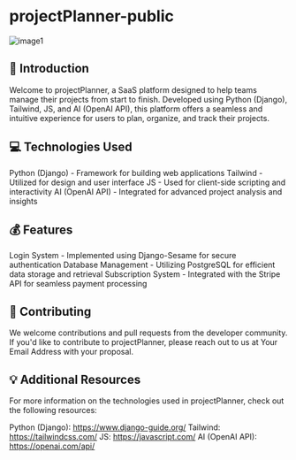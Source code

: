 # projectPlanner-public

![image1](https://github.com/BresThomas/projectPlanner-public/assets/59121834/bb8590bf-48af-43ac-9139-77609b6b44f8)

## 🚀 Introduction
Welcome to projectPlanner, a SaaS platform designed to help teams manage their projects from start to finish. Developed using Python (Django), Tailwind, JS, and AI (OpenAI API), this platform offers a seamless and intuitive experience for users to plan, organize, and track their projects.

## 💻 Technologies Used

Python (Django) - Framework for building web applications
Tailwind - Utilized for design and user interface
JS - Used for client-side scripting and interactivity
AI (OpenAI API) - Integrated for advanced project analysis and insights

## 💰 Features

Login System - Implemented using Django-Sesame for secure authentication
Database Management - Utilizing PostgreSQL for efficient data storage and retrieval
Subscription System - Integrated with the Stripe API for seamless payment processing

## 💬 Contributing

We welcome contributions and pull requests from the developer community. If you'd like to contribute to projectPlanner, please reach out to us at Your Email Address with your proposal.

## 💡 Additional Resources

For more information on the technologies used in projectPlanner, check out the following resources:

Python (Django): https://www.django-guide.org/
Tailwind: https://tailwindcss.com/
JS: https://javascript.com/
AI (OpenAI API): https://openai.com/api/



